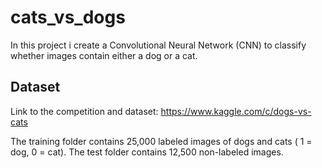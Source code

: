 # cats_vs_dogs

In this project i create a Convolutional Neural Network (CNN) to classify whether images contain either a dog or a cat.

## Dataset

Link to the competition and dataset: https://www.kaggle.com/c/dogs-vs-cats

The training folder contains 25,000 labeled images of dogs and cats ( 1 = dog, 0 = cat).
The test folder contains 12,500 non-labeled images.
